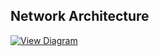 ## Network Architecture
[![View Diagram](https://img.shields.io/badge/Mermaid-Diagram-blue)](./ARCHITECTURE.md)

